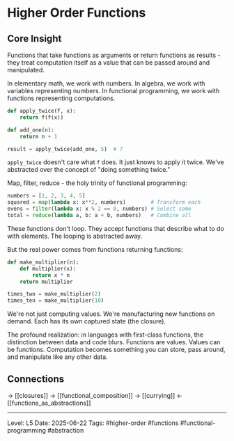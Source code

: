 # Higher Order Functions

## Core Insight
Functions that take functions as arguments or return functions as results - they treat computation itself as a value that can be passed around and manipulated.

In elementary math, we work with numbers. In algebra, we work with variables representing numbers. In functional programming, we work with functions representing computations.

```python
def apply_twice(f, x):
    return f(f(x))

def add_one(n):
    return n + 1

result = apply_twice(add_one, 5)  # 7
```

`apply_twice` doesn't care what `f` does. It just knows to apply it twice. We've abstracted over the concept of "doing something twice."

Map, filter, reduce - the holy trinity of functional programming:

```python
numbers = [1, 2, 3, 4, 5]
squared = map(lambda x: x**2, numbers)        # Transform each
evens = filter(lambda x: x % 2 == 0, numbers) # Select some
total = reduce(lambda a, b: a + b, numbers)   # Combine all
```

These functions don't loop. They accept functions that describe what to do with elements. The looping is abstracted away.

But the real power comes from functions returning functions:

```python
def make_multiplier(n):
    def multiplier(x):
        return x * n
    return multiplier

times_two = make_multiplier(2)
times_ten = make_multiplier(10)
```

We're not just computing values. We're manufacturing new functions on demand. Each has its own captured state (the closure).

The profound realization: in languages with first-class functions, the distinction between data and code blurs. Functions are values. Values can be functions. Computation becomes something you can store, pass around, and manipulate like any other data.

## Connections
→ [[closures]]
→ [[functional_composition]]
→ [[currying]]
← [[functions_as_abstractions]]

---
Level: L5
Date: 2025-06-22
Tags: #higher-order #functions #functional-programming #abstraction